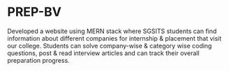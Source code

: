 # PREP-BV
Developed a website using MERN stack where SGSITS students can find information about different companies for internship &amp; placement that visit our college. Students can solve company-wise &amp; category wise coding questions, post &amp; read interview articles and can track their overall preparation progress. 
